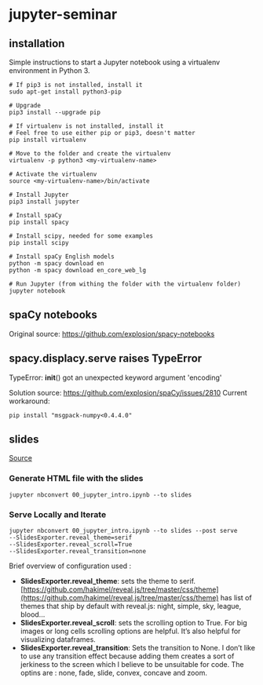 # jupyter-seminar

## installation

Simple instructions to start a Jupyter notebook using a virtualenv environment in Python 3.

```shell
# If pip3 is not installed, install it
sudo apt-get install python3-pip

# Upgrade
pip3 install --upgrade pip

# If virtualenv is not installed, install it
# Feel free to use either pip or pip3, doesn't matter
pip install virtualenv

# Move to the folder and create the virtualenv
virtualenv -p python3 <my-virtualenv-name>

# Activate the virtualenv
source <my-virtualenv-name>/bin/activate

# Install Jupyter
pip3 install jupyter

# Install spaCy
pip install spacy

# Install scipy, needed for some examples
pip install scipy

# Install spaCy English models
python -m spacy download en
python -m spacy download en_core_web_lg

# Run Jupyter (from withing the folder with the virtualenv folder)
jupyter notebook
```


## spaCy notebooks

Original source: https://github.com/explosion/spacy-notebooks



## spacy.displacy.serve raises TypeError

TypeError: __init__() got an unexpected keyword argument 'encoding'

Solution source: https://github.com/explosion/spaCy/issues/2810
Current workaround: 
```shell
pip install "msgpack-numpy<0.4.4.0"
```

## slides

[Source](https://medium.com/learning-machine-learning/present-your-data-science-projects-with-jupyter-slides-75f20735eb0f)

### Generate HTML file with the slides

```shell
jupyter nbconvert 00_jupyter_intro.ipynb --to slides
```

### Serve Locally and Iterate

```shell
jupyter nbconvert 00_jupyter_intro.ipynb --to slides --post serve 
--SlidesExporter.reveal_theme=serif 
--SlidesExporter.reveal_scroll=True 
--SlidesExporter.reveal_transition=none
```

Brief overview of configuration used :

- **SlidesExporter.reveal_theme**: sets the theme to serif. [https://github.com/hakimel/reveal.js/tree/master/css/theme](https://github.com/hakimel/reveal.js/tree/master/css/theme) has list of themes that ship by default with reveal.js: night, simple, sky, league, blood...
- **SlidesExporter.reveal_scroll**: sets the scrolling option to True. For big images or long cells scrolling options are helpful. It’s also helpful for visualizing dataframes.
- **SlidesExporter.reveal_transition**: Sets the transition to None. I don’t like to use any transition effect because adding them creates a sort of jerkiness to the screen which I believe to be unsuitable for code. The optins are : none, fade, slide, convex, concave and zoom.